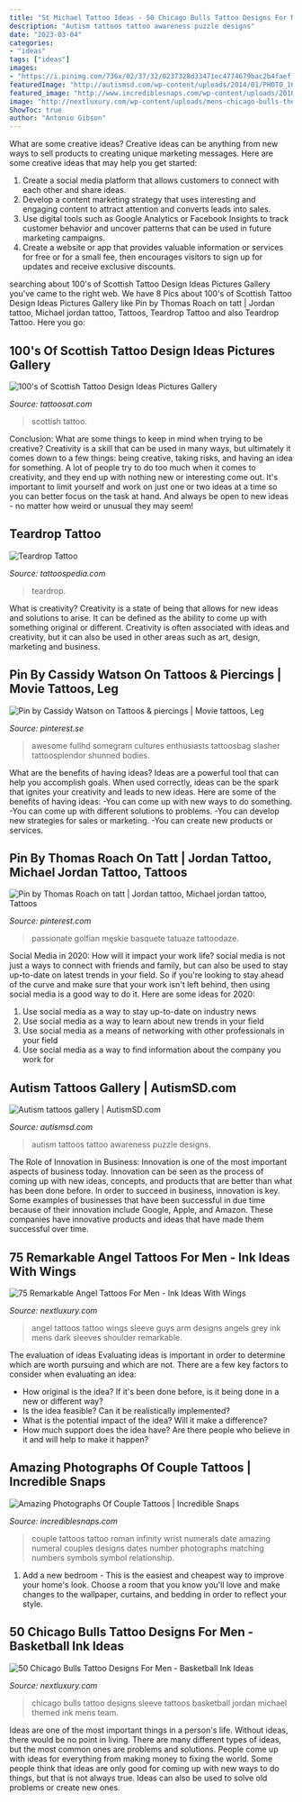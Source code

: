 ```yaml
---
title: "St Michael Tattoo Ideas - 50 Chicago Bulls Tattoo Designs For Men"
description: "Autism tattoos tattoo awareness puzzle designs"
date: "2023-03-04"
categories:
- "ideas"
tags: ["ideas"]
images:
- "https://i.pinimg.com/736x/02/37/32/0237328d33471ec4774679bac2b4faef.jpg"
featuredImage: "http://autismsd.com/wp-content/uploads/2014/01/PHOTO_16270055_61862_39124621_ap.jpg"
featured_image: "http://www.incrediblesnaps.com/wp-content/uploads/2016/08/Couple-tattoo-love-infinity-with-the-date-in-Roman-numerals-on-wrist.jpg"
image: "http://nextluxury.com/wp-content/uploads/mens-chicago-bulls-themed-full-sleeve-tattoos.jpg"
ShowToc: true
author: "Antonio Gibson"
---
```



What are some creative ideas?
Creative ideas can be anything from new ways to sell products to creating unique marketing messages. Here are some creative ideas that may help you get started: 
1. Create a social media platform that allows customers to connect with each other and share ideas. 
2. Develop a content marketing strategy that uses interesting and engaging content to attract attention and converts leads into sales. 
3. Use digital tools such as Google Analytics or Facebook Insights to track customer behavior and uncover patterns that can be used in future marketing campaigns. 
4. Create a website or app that provides valuable information or services for free or for a small fee, then encourages visitors to sign up for updates and receive exclusive discounts.

	

		
searching about 100&#039;s of Scottish Tattoo Design Ideas Pictures Gallery you've came to the right web. We have 8 Pics about 100&#039;s of Scottish Tattoo Design Ideas Pictures Gallery like Pin by Thomas Roach on tatt | Jordan tattoo, Michael jordan tattoo, Tattoos, Teardrop Tattoo and also Teardrop Tattoo. Here you go:
		
    
## 100&#039;s Of Scottish Tattoo Design Ideas Pictures Gallery

<img loading=lazy src="https://tattoosat.com/wp-content/uploads/2014/12/Scottish-5.jpg" onerror="this.onerror=null;this.src='https://tse4.mm.bing.net/th?id=OIP.bSoV-Fo3Br-WhzrNJZl7hAHaJ4&amp;pid=15.1';" alt="100&#039;s of Scottish Tattoo Design Ideas Pictures Gallery">

_Source: tattoosat.com_

>scottish tattoo. 

	

Conclusion: What are some things to keep in mind when trying to be creative?
Creativity is a skill that can be used in many ways, but ultimately it comes down to a few things: being creative, taking risks, and having an idea for something. A lot of people try to do too much when it comes to creativity, and they end up with nothing new or interesting come out. It's important to limit yourself and work on just one or two ideas at a time so you can better focus on the task at hand. And always be open to new ideas - no matter how weird or unusual they may seem!

    
## Teardrop Tattoo

<img loading=lazy src="http://tattoospedia.com/wp-content/uploads/2017/02/Teardrop-Tattoo-5.jpg" onerror="this.onerror=null;this.src='https://tse3.mm.bing.net/th?id=OIP.t9ojZGKbgxssRv4BYHJRhQHaHa&amp;pid=15.1';" alt="Teardrop Tattoo">

_Source: tattoospedia.com_

>teardrop. 

	

What is creativity?
Creativity is a state of being that allows for new ideas and solutions to arise. It can be defined as the ability to come up with something original or different. Creativity is often associated with ideas and creativity, but it can also be used in other areas such as art, design, marketing and business.

    
## Pin By Cassidy Watson On Tattoos &amp; Piercings | Movie Tattoos, Leg

<img loading=lazy src="https://i.pinimg.com/736x/02/37/32/0237328d33471ec4774679bac2b4faef.jpg" onerror="this.onerror=null;this.src='https://tse3.mm.bing.net/th?id=OIP.nitV_NSxQ8mGgaV9UPxntwHaJ5&amp;pid=15.1';" alt="Pin by Cassidy Watson on Tattoos &amp; piercings | Movie tattoos, Leg">

_Source: pinterest.se_

>awesome fullhd somegram cultures enthusiasts tattoosbag slasher tattoosplendor shunned bodies. 

	

What are the benefits of having ideas?
Ideas are a powerful tool that can help you accomplish goals. When used correctly, ideas can be the spark that ignites your creativity and leads to new ideas. Here are some of the benefits of having ideas: 
-You can come up with new ways to do something. 
-You can come up with different solutions to problems. 
-You can develop new strategies for sales or marketing. 
-You can create new products or services.

    
## Pin By Thomas Roach On Tatt | Jordan Tattoo, Michael Jordan Tattoo, Tattoos

<img loading=lazy src="https://i.pinimg.com/736x/59/af/2f/59af2f45d8cfec803c3d495a87cfc51b--michael-jordan-michael-okeefe.jpg" onerror="this.onerror=null;this.src='https://tse3.mm.bing.net/th?id=OIP.-WWlaXcNmV5YTFH1Hvk0-gHaK7&amp;pid=15.1';" alt="Pin by Thomas Roach on tatt | Jordan tattoo, Michael jordan tattoo, Tattoos">

_Source: pinterest.com_

>passionate golfian męskie basquete tatuaze tattoodaze. 

	

Social Media in 2020: How will it impact your work life?
social media is not just a ways to connect with friends and family, but can also be used to stay up-to-date on latest trends in your field. So if you're looking to stay ahead of the curve and make sure that your work isn't left behind, then using social media is a good way to do it. Here are some ideas for 2020: 
1. Use social media as a way to stay up-to-date on industry news 
2. Use social media as a way to learn about new trends in your field 
3. Use social media as a means of networking with other professionals in your field 
4. Use social media as a way to find information about the company you work for 

    
## Autism Tattoos Gallery | AutismSD.com

<img loading=lazy src="http://autismsd.com/wp-content/uploads/2014/01/PHOTO_16270055_61862_39124621_ap.jpg" onerror="this.onerror=null;this.src='https://tse4.mm.bing.net/th?id=OIP._wFgPqLsoMsFJVIk1eYSkQHaJ6&amp;pid=15.1';" alt="Autism tattoos gallery | AutismSD.com">

_Source: autismsd.com_

>autism tattoos tattoo awareness puzzle designs. 

	

The Role of Innovation in Business:
Innovation is one of the most important aspects of business today. Innovation can be seen as the process of coming up with new ideas, concepts, and products that are better than what has been done before. In order to succeed in business, innovation is key. Some examples of businesses that have been successful in due time because of their innovation include Google, Apple, and Amazon. These companies have innovative products and ideas that have made them successful over time.

    
## 75 Remarkable Angel Tattoos For Men - Ink Ideas With Wings

<img loading=lazy src="http://nextluxury.com/wp-content/uploads/angel-tattoo-design-ideas-for-guys.jpg" onerror="this.onerror=null;this.src='https://tse2.mm.bing.net/th?id=OIP.cIU4i7Q-bwYdrWNXJajS-AHaPS&amp;pid=15.1';" alt="75 Remarkable Angel Tattoos For Men - Ink Ideas With Wings">

_Source: nextluxury.com_

>angel tattoos tattoo wings sleeve guys arm designs angels grey ink mens dark sleeves shoulder remarkable. 

	

The evaluation of ideas
Evaluating ideas is important in order to determine which are worth pursuing and which are not. There are a few key factors to consider when evaluating an idea:
- How original is the idea? If it's been done before, is it being done in a new or different way?
- Is the idea feasible? Can it be realistically implemented?
- What is the potential impact of the idea? Will it make a difference?
- How much support does the idea have? Are there people who believe in it and will help to make it happen?

    
## Amazing Photographs Of Couple Tattoos | Incredible Snaps

<img loading=lazy src="http://www.incrediblesnaps.com/wp-content/uploads/2016/08/Couple-tattoo-love-infinity-with-the-date-in-Roman-numerals-on-wrist.jpg" onerror="this.onerror=null;this.src='https://tse3.mm.bing.net/th?id=OIP.ZgLor38N489c_LZNdaUACgHaJ4&amp;pid=15.1';" alt="Amazing Photographs Of Couple Tattoos | Incredible Snaps">

_Source: incrediblesnaps.com_

>couple tattoos tattoo roman infinity wrist numerals date amazing numeral couples designs dates number photographs matching numbers symbols symbol relationship. 

	

1. Add a new bedroom - This is the easiest and cheapest way to improve your home's look. Choose a room that you know you'll love and make changes to the wallpaper, curtains, and bedding in order to reflect your style.

    
## 50 Chicago Bulls Tattoo Designs For Men - Basketball Ink Ideas

<img loading=lazy src="http://nextluxury.com/wp-content/uploads/mens-chicago-bulls-themed-full-sleeve-tattoos.jpg" onerror="this.onerror=null;this.src='https://tse1.mm.bing.net/th?id=OIP.afrNTYaZJAkpRQZnhIT6EgHaHY&amp;pid=15.1';" alt="50 Chicago Bulls Tattoo Designs For Men - Basketball Ink Ideas">

_Source: nextluxury.com_

>chicago bulls tattoo designs sleeve tattoos basketball jordan michael themed ink mens team. 

	

Ideas are one of the most important things in a person's life. Without ideas, there would be no point in living. There are many different types of ideas, but the most common ones are problems and solutions. People come up with ideas for everything from making money to fixing the world. Some people think that ideas are only good for coming up with new ways to do things, but that is not always true. Ideas can also be used to solve old problems or create new ones.

